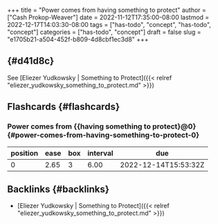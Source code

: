 +++
title = "Power comes from having something to protect"
author = ["Cash Prokop-Weaver"]
date = 2022-11-12T17:35:00-08:00
lastmod = 2022-12-17T14:03:30-08:00
tags = ["has-todo", "concept", "has-todo", "concept"]
categories = ["has-todo", "concept"]
draft = false
slug = "e1705b21-a504-452f-b809-4d8cbf1ec3d8"
+++

##  {#d41d8c}

See [Eliezer Yudkowsky | Something to Protect]({{< relref "eliezer_yudkowsky_something_to_protect.md" >}})


## Flashcards {#flashcards}


### Power comes from {{having something to protect}@0} {#power-comes-from-having-something-to-protect-0}

| position | ease | box | interval | due                  |
|----------|------|-----|----------|----------------------|
| 0        | 2.65 | 3   | 6.00     | 2022-12-14T15:53:32Z |


## Backlinks {#backlinks}

-   [Eliezer Yudkowsky | Something to Protect]({{< relref "eliezer_yudkowsky_something_to_protect.md" >}})
